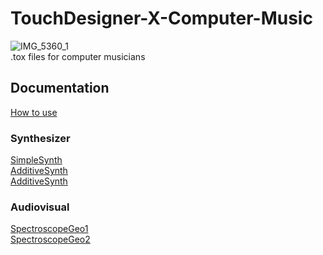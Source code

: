# TouchDesigner-X-Computer-Music
![IMG_5360_1](https://github.com/gwangyu-lee/TouchDesigner-X-Computer-Music/assets/79373845/84fcd42f-d9d3-4b82-9823-8b0877568570)    
.tox files for computer musicians    

## Documentation
<a href="https://www.gwangyulee.com/p/td-x-cm-how-to-use.html" target="_blank">How to use</a>    

### Synthesizer    
<a href="https://www.gwangyulee.com/p/td-x-cm-simplesynth.html" target="_blank">SimpleSynth</a>    
<a href="https://www.gwangyulee.com/p/td-x-cm-additivesynth.html" target="_blank">AdditiveSynth</a>    
<a href="https://www.gwangyulee.com/p/td-x-cm-modulationsynth.html" target="_blank">AdditiveSynth</a>    

### Audiovisual
<a href="https://www.gwangyulee.com/p/td-x-cm-spectroscopegeo1.html" target="_blank">SpectroscopeGeo1</a>    
<a href="https://www.gwangyulee.com/p/td-x-cm-spectroscopegeo2.html" target="_blank">SpectroscopeGeo2</a>    
